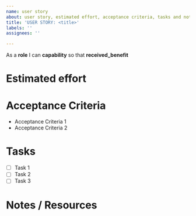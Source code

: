 ```yaml
---
name: user story
about: user story, estimated effort, acceptance criteria, tasks and notes
title: 'USER STORY: <title>'
labels: ''
assignees: ''

---
```


As a **role** I can **capability** so that **received_benefit**

# Estimated effort

# Acceptance Criteria

 - Acceptance Criteria 1
 - Acceptance Criteria 2


# Tasks

- [ ] Task 1
- [ ] Task 2
- [ ] Task 3

# Notes / Resources
